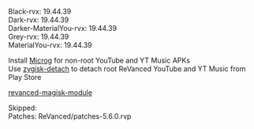 Black-rvx: 19.44.39  
Dark-rvx: 19.44.39  
Darker-MaterialYou-rvx: 19.44.39  
Grey-rvx: 19.44.39  
MaterialYou-rvx: 19.44.39  

Install [Microg](https://github.com/ReVanced/GmsCore/releases) for non-root YouTube and YT Music APKs  
Use [zygisk-detach](https://github.com/j-hc/zygisk-detach) to detach root ReVanced YouTube and YT Music from Play Store  

[revanced-magisk-module](https://github.com/j-hc/revanced-magisk-module)
 



Skipped:  
Patches: ReVanced/patches-5.6.0.rvp    
